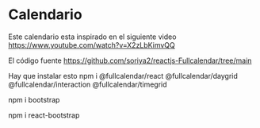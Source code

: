 # Calendario

Este calendario esta inspirado en el siguiente video
https://www.youtube.com/watch?v=X2zLbKimvQQ

El código fuente https://github.com/soriya2/reactjs-Fullcalendar/tree/main

Hay que instalar esto
npm i @fullcalendar/react @fullcalendar/daygrid @fullcalendar/interaction @fullcalendar/timegrid

npm i bootstrap

npm i react-bootstrap


